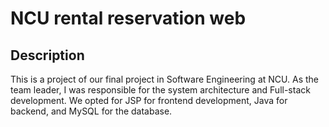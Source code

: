 
# NCU rental reservation web

## Description

This is a project of our final project in Software Engineering at NCU. As the team leader, I was responsible for the system architecture and Full-stack development. We opted for JSP for frontend development, Java for backend, and MySQL for the database.

 
 
